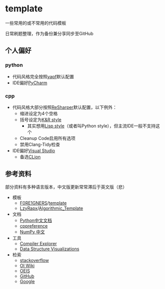 # template

 一些常用的或不常用的代码模板

日常刷题整理，作为备份兼分享同步至GitHub

## 个人偏好

### python

* 代码风格完全按照[yapf](https://github.com/google/yapf)默认配置
* IDE偏好[PyCharm](https://www.jetbrains.com/pycharm/)

### cpp

* 代码风格大部分按照[ReSharper](https://www.jetbrains.com/dotnet/)默认配置，以下例外：
  * 缩进设定为4个空格
  * 括号设定为[K&R style](https://en.wikipedia.org/wiki/Indentation_style#K&R_style)
    * 其实想用[Lisp style](https://en.wikipedia.org/wiki/Indentation_style#Lisp_style)（或者叫Python style），但主流IDE一般不支持这个
  * Cleanup Code启用所有选项
  * 禁用Clang-Tidy检查
* IDE偏好[Visual Studio](https://visualstudio.microsoft.com/)
  * 备选[CLion](https://www.jetbrains.com/clion/)

## 参考资料

部分资料有多种语言版本，中文版更新常常滞后于英文版（悲）

* 模板
  * [F0RE1GNERS](https://github.com/F0RE1GNERS)/[template](https://github.com/F0RE1GNERS/template)
  * [LzyRapx](https://github.com/LzyRapx)/[Algorithmic_Template](https://github.com/LzyRapx/Algorithmic_Template)
* 文档
  * [Python中文文档](https://docs.python.org/zh-cn/3/index.html)
  * [cppreference](https://zh.cppreference.com/)
  * [NumPy 中文](https://www.numpy.org.cn/)
* 工具
  * [Compiler Explorer](https://godbolt.org/)
  * [Data Structure Visualizations](https://www.cs.usfca.edu/~galles/visualization/Algorithms.html)
* 检索
  * [stackoverflow](https://stackoverflow.com/)
  * [OI Wiki](https://oi-wiki.org/)
  * [OEIS](https://oeis.org/)
  * [GitHub](https://github.com/)
  * [Google](https://www.google.com/)
